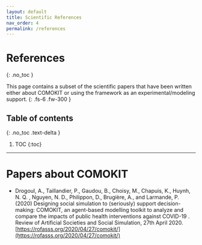```yaml
---
layout: default
title: Scientific References
nav_order: 4
permalink: /references
---
```


# References
{: .no_toc }


This page contains a subset of the scientific papers that have been written either about COMOKIT or using the framework as an experimental/modeling support.
{: .fs-6 .fw-300 }

## Table of contents
{: .no_toc .text-delta }

1. TOC
{:toc}

---

# Papers about COMOKIT

- Drogoul, A., Taillandier, P., Gaudou, B., Choisy, M., Chapuis, K., Huynh, N. Q. , Nguyen, N. D., Philippon, D., Brugière, A., and Larmande, P. (2020) Designing social simulation to (seriously) support decision-making: COMOKIT, an agent-based modelling toolkit to analyze and compare the impacts of public health interventions against COVID-19 . Review of Artificial Societies and Social Simulation, 27th April 2020. [https://rofasss.org/2020/04/27/comokit/](https://rofasss.org/2020/04/27/comokit/)


